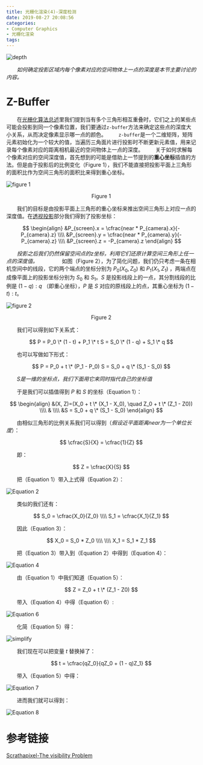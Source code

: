 ```yaml
---
title: 光栅化渲染(4)-深度检测
date: 2019-08-27 20:08:56
categories:
- Computer Graphics
- 光栅化渲染
tags:
---
```


![depth](/depth.png)

　　*如何确定投影区域内每个像素对应的空间物体上一点的深度是本节主要讨论的内容。*

# Z-Buffer
　　在[光栅化算法总述](https://ain-crad.github.io/2019/08/10/%E5%85%89%E6%A0%85%E5%8C%96%E6%B8%B2%E6%9F%93-1-%E7%AE%97%E6%B3%95%E6%80%BB%E8%BF%B0/#more)里我们提到当有多个三角形相互重叠时，它们之上的某些点可能会投影到同一个像素位置，我们要通过``z-buffer``方法来确定这些点的深度大小关系，从而决定像素显示哪一点的颜色。
　　``z-buffer``是一个二维矩阵，矩阵元素初始化为一个较大的值，当遍历三角面片进行投影时不断更新元素值，用来记录每个像素对应的距离相机最近的空间物体上一点的深度。
　　关于如何求解每个像素对应的空间深度值，首先想到的可能是借助上一节提到的**重心坐标**插值的方法。但是由于投影后的比例变化（Figure 1），我们不能直接把投影平面上三角形的面积比作为空间三角形的面积比来得到重心坐标。

![figure 1](/figure1.png)
<center>Figure 1</center>

　　我们的目标是由投影平面上三角形的重心坐标来推出空间三角形上对应一点的深度值。在[透视投影](https://ain-crad.github.io/2019/08/11/%E5%85%89%E6%A0%85%E5%8C%96%E6%B8%B2%E6%9F%93-2-%E9%80%8F%E8%A7%86%E6%8A%95%E5%BD%B1/)部分我们得到了投影坐标：

$$
\begin{align}
&P_{screen}.x = \cfrac{near * P_{camera}.x}{-P_{camera}.z} \\\\
&P_{screen}.y = \cfrac{near * P_{camera}.y}{-P_{camera}.z} \\\\
&P_{screen}.z = -P_{camera}.z
\end{align}
$$

　　*投影之后我们仍然保留空间点的z坐标，利用它们还原计算空间三角形上任一点的深度值。*
　　
　　如图（Figure 2），为了简化问题，我们仍只考虑一条在相机空间中的线段，它的两个端点的坐标分别为 $P_0(X_0, Z_0)$ 和 $P_1(X_1, Z_1)$ ，两端点在成像平面上的投影坐标分别为 $S_0$ 和 $S_1$。$S$ 是投影线段上的一点，其分割线段的比例是 $(1 - q):q$ （即重心坐标），$P$ 是 $S$ 对应的原线段上的点，其重心坐标为 $(1-t):t$。

![figure 2](/figure2.png)
<center>Figure 2</center>

　　我们可以得到如下关系式：

$$
P = P_0 \* (1 - t) + P_1 \* t
S = S_0 \* (1 - q) + S_1 \* q
$$

　　也可以写做如下形式：

$$
P = P_0 + t \* (P_1 - P_0)
S = S_0 + q \* (S_1 - S_0)
$$

　　*S是一维的坐标点，我们下面用它来同时指代自己的坐标值*

　　于是我们可以插值得到 $P$ 和 $S$ 的坐标（Equation 1）：

$$
\begin{align}
&(X, Z)=(X_0 + t \* (X_1 - X_0), \quad Z_0 + t \* (Z_1 - Z0)) \\\\
& \\\\
&S = S_0 + q \* (S_1 - S_0)
\end{align}
$$

　　由相似三角形的比例关系我们可以得到（*假设近平面距离near为一个单位长度*）：

$$
\cfrac{S}{X} = \cfrac{1}{Z}
$$

　　即：

$$
Z = \cfrac{X}{S}
$$

　　把（Equation 1）带入上式得（Equation 2）：

![Equation 2](/equation2.png)

　　类似的我们还有：

$$
S_0 = \cfrac{X_0}{Z_0} \\\\
S_1 = \cfrac{X_1}{Z_1}
$$

　　因此（Equation 3）：

$$
X_0 = S_0 * Z_0 \\\\
 \\\\
X_1 = S_1 * Z_1
$$

　　把（Equation 3）带入到（Equation 2）中得到（Equation 4）：

![Equation 4](/equation4.png)

　　由（Equation 1）中我们知道（Equation 5）：

$$
Z = Z_0 + t \* (Z_1 - Z0)
$$

　　带入（Equation 4）中得（Equation 6）:

![Equation 6](/equation6.png)

　　化简（Equation 5）得：

![simplify](/simplify.png)

　　我们现在可以把变量 $t$ 替换掉了：

$$
t = \cfrac{qZ_0}{qZ_0 + (1 - q)Z_1}
$$

　　带入（Equation 5）中得：

![Equation 7](/equation7.png)

　　进而我们就可以得到：

![Equation 8](/equation8.png)

# 参考链接

[Scrathapixel-The visibility Problem](https://www.scratchapixel.com/lessons/3d-basic-rendering/rasterization-practical-implementation/visibility-problem-depth-buffer-depth-interpolation)



